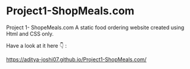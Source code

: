 # Project1-ShopMeals.com
Project 1- ShopeMeals.com
A static food ordering website created using Html and CSS only.

Have a look at it here 👇 :

https://aditya-joshi07.github.io/Project1-ShopMeals.com/
